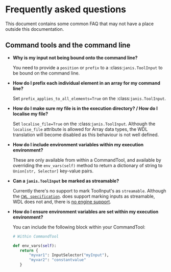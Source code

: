 # Frequently asked questions

This document contains some common FAQ that may not
have a place outside this documentation.


## Command tools and the command line

- **Why is my input not being bound onto the command line?**

    You need to provide a ``position`` or ``prefix`` to a :class:`janis.ToolInput` to be bound on the command line.

- **How do I prefix each individual element in an array for my command line?**

    Set ``prefix_applies_to_all_elements=True`` on the :class:`janis.ToolInput`.

- **How do I make sure my file is in the execution directory? / How do I localise my file?**

    Set ``localise_file=True`` on the :class:`janis.ToolInput`. Although the ``localise_file`` attribute is allowed for Array data types, the WDL translation will become disabled as this behaviour is not well defined.
    
- **How do I include environment variables within my execution environment?**

    These are only available from within a CommandTool, and available by overriding the ``env_vars(self)`` method to return a dictionary of string to ``Union[str, Selector]`` key-value pairs.

- **Can a `janis.ToolInput` be marked as streamable?**

    Currently there's no support to mark ToolInput's as `streamable`. Although the
    [`CWL specification`](https://www.commonwl.org/v1.1/CommandLineTool.html#CommandInputParameter).
    does support marking inputs as streamable, WDL does not and, there is 
    [no engine support](https://github.com/broadinstitute/cromwell/issues/3454#issuecomment-455367417). 
      
- **How do I ensure environment variables are set within my execution environment?**

    You can include the following block within your CommandTool:

    ```python
    # Within CommandTool
  
    def env_vars(self):
       return {
           "myvar1": InputSelector("myInput"),
           "myvar2": "constantvalue"
       }
    ```
   